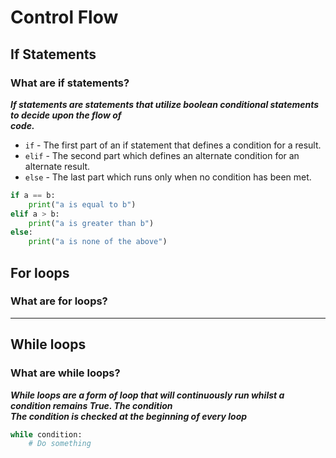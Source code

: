 # Control Flow  
## If Statements  
### What are if statements?  
  ***If statements are statements that utilize boolean conditional statements to decide upon the flow of***  
  ***code.***  
* `if` - The first part of an if statement that defines a condition for a result.
* `elif` - The second part which defines an alternate condition for an alternate result.
* `else` - The last part which runs only when no condition has been met.
```python
if a == b:
    print("a is equal to b")
elif a > b:
    print("a is greater than b")
else:
    print("a is none of the above")
```
## For loops  
### What are for loops?  
 *** ***


## While loops  
### What are while loops?  
  ***While loops are a form of loop that will continuously run whilst a condition remains True. The condition***  
  ***The condition is checked at the beginning of every loop***
```python
while condition:
    # Do something
```